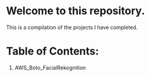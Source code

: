 # Welcome to this repository.

This is a compilation of the projects I have completed.

# Table of Contents: 

1. AWS_Boto_FacialRekognition
		